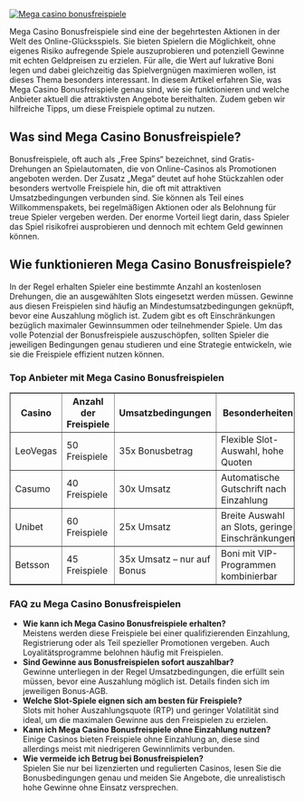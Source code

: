 [![Mega casino bonusfreispiele](https://123-caf.pages.dev/gitsignup.png)](https://vrmoo.ru/Bt82HjjY)

<div>   <p>Mega Casino Bonusfreispiele sind eine der begehrtesten Aktionen in der Welt des Online-Glücksspiels. Sie bieten Spielern die Möglichkeit, ohne eigenes Risiko aufregende Spiele auszuprobieren und potenziell Gewinne mit echten Geldpreisen zu erzielen. Für alle, die Wert auf lukrative Boni legen und dabei gleichzeitig das Spielvergnügen maximieren wollen, ist dieses Thema besonders interessant. In diesem Artikel erfahren Sie, was Mega Casino Bonusfreispiele genau sind, wie sie funktionieren und welche Anbieter aktuell die attraktivsten Angebote bereithalten. Zudem geben wir hilfreiche Tipps, um diese Freispiele optimal zu nutzen.</p>  <h2>Was sind Mega Casino Bonusfreispiele?</h2>   <p>Bonusfreispiele, oft auch als „Free Spins“ bezeichnet, sind Gratis-Drehungen an Spielautomaten, die von Online-Casinos als Promotionen angeboten werden. Der Zusatz „Mega“ deutet auf hohe Stückzahlen oder besonders wertvolle Freispiele hin, die oft mit attraktiven Umsatzbedingungen verbunden sind. Sie können als Teil eines Willkommenspakets, bei regelmäßigen Aktionen oder als Belohnung für treue Spieler vergeben werden. Der enorme Vorteil liegt darin, dass Spieler das Spiel risikofrei ausprobieren und dennoch mit echtem Geld gewinnen können.</p>  <h2>Wie funktionieren Mega Casino Bonusfreispiele?</h2>   <p>In der Regel erhalten Spieler eine bestimmte Anzahl an kostenlosen Drehungen, die an ausgewählten Slots eingesetzt werden müssen. Gewinne aus diesen Freispielen sind häufig an Mindestumsatzbedingungen geknüpft, bevor eine Auszahlung möglich ist. Zudem gibt es oft Einschränkungen bezüglich maximaler Gewinnsummen oder teilnehmender Spiele. Um das volle Potenzial der Bonusfreispiele auszuschöpfen, sollten Spieler die jeweiligen Bedingungen genau studieren und eine Strategie entwickeln, wie sie die Freispiele effizient nutzen können.</p>  <h3>Top Anbieter mit Mega Casino Bonusfreispielen</h3>   <table border="1" cellpadding="5" cellspacing="0">     <thead>       <tr>         <th>Casino</th>         <th>Anzahl der Freispiele</th>         <th>Umsatzbedingungen</th>         <th>Besonderheiten</th>       </tr>     </thead>     <tbody>       <tr>         <td>LeoVegas</td>         <td>50 Freispiele</td>         <td>35x Bonusbetrag</td>         <td>Flexible Slot-Auswahl, hohe Quoten</td>       </tr>       <tr>         <td>Casumo</td>         <td>40 Freispiele</td>         <td>30x Umsatz</td>         <td>Automatische Gutschrift nach Einzahlung</td>       </tr>       <tr>         <td>Unibet</td>         <td>60 Freispiele</td>         <td>25x Umsatz</td>         <td>Breite Auswahl an Slots, geringe Einschränkungen</td>       </tr>       <tr>         <td>Betsson</td>         <td>45 Freispiele</td>         <td>35x Umsatz – nur auf Bonus</td>         <td>Boni mit VIP-Programmen kombinierbar</td>       </tr>     </tbody>   </table>  <h3>FAQ zu Mega Casino Bonusfreispielen</h3>   <ul>     <li><strong>Wie kann ich Mega Casino Bonusfreispiele erhalten?</strong><br>Meistens werden diese Freispiele bei einer qualifizierenden Einzahlung, Registrierung oder als Teil spezieller Promotionen vergeben. Auch Loyalitätsprogramme belohnen häufig mit Freispielen.</li>        <li><strong>Sind Gewinne aus Bonusfreispielen sofort auszahlbar?</strong><br>Gewinne unterliegen in der Regel Umsatzbedingungen, die erfüllt sein müssen, bevor eine Auszahlung möglich ist. Details finden sich im jeweiligen Bonus-AGB.</li>        <li><strong>Welche Slot-Spiele eignen sich am besten für Freispiele?</strong><br>Slots mit hoher Auszahlungsquote (RTP) und geringer Volatilität sind ideal, um die maximalen Gewinne aus den Freispielen zu erzielen.</li>        <li><strong>Kann ich Mega Casino Bonusfreispiele ohne Einzahlung nutzen?</strong><br>Einige Casinos bieten Freispiele ohne Einzahlung an, diese sind allerdings meist mit niedrigeren Gewinnlimits verbunden.</li>        <li><strong>Wie vermeide ich Betrug bei Bonusfreispielen?</strong><br>Spielen Sie nur bei lizenzierten und regulierten Casinos, lesen Sie die Bonusbedingungen genau und meiden Sie Angebote, die unrealistisch hohe Gewinne ohne Einsatz versprechen.</li>   </ul>   </div>